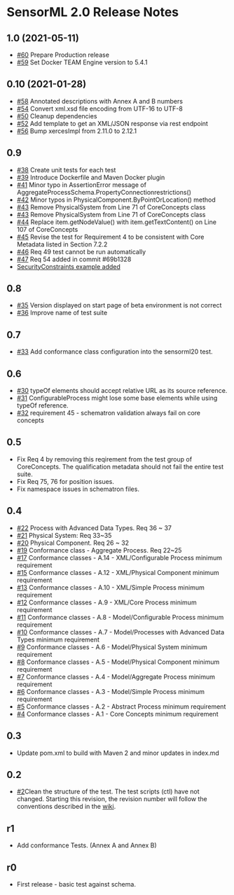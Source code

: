 # SensorML 2.0 Release Notes

## 1.0 (2021-05-11)

- [#60](https://github.com/opengeospatial/ets-sensorml20/issues/60) Prepare Production release
- [#59](https://github.com/opengeospatial/ets-sensorml20/pull/59) Set Docker TEAM Engine version to 5.4.1

## 0.10 (2021-01-28)

- [#58](https://github.com/opengeospatial/ets-sensorml20/pull/58) Annotated descriptions with Annex A and B numbers
- [#54](https://github.com/opengeospatial/ets-sensorml20/issues/54) Convert xml.xsd file encoding from UTF-16 to UTF-8
- [#50](https://github.com/opengeospatial/ets-sensorml20/issues/50) Cleanup dependencies
- [#52](https://github.com/opengeospatial/ets-sensorml20/issues/52) Add template to get an XML/JSON response via rest endpoint
- [#56](https://github.com/opengeospatial/ets-sensorml20/pull/56) Bump xercesImpl from 2.11.0 to 2.12.1

## 0.9
- [#38](https://github.com/opengeospatial/ets-sensorml20/issues/38) Create unit tests for each test
- [#39](https://github.com/opengeospatial/ets-sensorml20/issues/39) Introduce Dockerfile and Maven Docker plugin
- [#41](https://github.com/opengeospatial/ets-sensorml20/issues/41) Minor typo in AssertionError message of AggregateProcessSchema.PropertyConnectionrestrictions()
- [#42](https://github.com/opengeospatial/ets-sensorml20/issues/42) Minor typos in PhysicalComponent.ByPointOrLocation() method
- [#43](https://github.com/opengeospatial/ets-sensorml20/issues/43) Remove PhysicalSystem from Line 71 of CoreConcepts class
- [#43](https://github.com/opengeospatial/ets-sensorml20/issues/43) Remove PhysicalSystem from Line 71 of CoreConcepts class
- [#44](https://github.com/opengeospatial/ets-sensorml20/issues/44) Replace item.getNodeValue() with item.getTextContent() on Line 107 of CoreConcepts
- [#45](https://github.com/opengeospatial/ets-sensorml20/issues/45) Revise the test for Requirement 4 to be consistent with Core Metadata listed in Section 7.2.2
- [#46](https://github.com/opengeospatial/ets-sensorml20/issues/46) Req 49 test cannot be run automatically
- [#47](https://github.com/opengeospatial/ets-sensorml20/issues/47) Req 54 added in commit #69b1328
- [SecurityConstraints example added](https://github.com/opengeospatial/ets-sensorml20/blob/master/src/test/resources/OEM_Sensor_SecurityConstraints.xml)

## 0.8
- [#35](https://github.com/opengeospatial/ets-sensorml20/issues/35) Version displayed on start page of beta environment is not correct
- [#36](https://github.com/opengeospatial/ets-sensorml20/issues/36) Improve name of test suite
## 0.7
- [#33](https://github.com/opengeospatial/ets-sensorml20/issues/33) Add conformance class configuration into the sensorml20 test. 

## 0.6 
- [#30](https://github.com/opengeospatial/ets-sensorml20/issues/30) typeOf elements should accept relative URL as its source reference. 
- [#31](https://github.com/opengeospatial/ets-sensorml20/issues/31) ConfigurableProcess might lose some base elements while using typeOf reference.   
- [#32](https://github.com/opengeospatial/ets-sensorml20/issues/32) requirement 45 - schematron validation always fail on core concepts 

## 0.5
- Fix Req 4 by removing this reqirement from the test group of CoreConcepts. The qualification metadata should not fail the entire test suite. 
- Fix Req 75, 76 for position issues.
- Fix namespace issues in schematron files.

## 0.4
- [#22](https://github.com/opengeospatial/ets-sensorml20/issues/22) Process with Advanced Data Types. Req 36 ~ 37
- [#21](https://github.com/opengeospatial/ets-sensorml20/issues/21) Physical System: Req 33~35
- [#20](https://github.com/opengeospatial/ets-sensorml20/issues/20) Physical Component. Req 26 ~ 32
- [#19](https://github.com/opengeospatial/ets-sensorml20/issues/19) Conformance class - Aggregate Process. Req 22~25
- [#17](https://github.com/opengeospatial/ets-sensorml20/issues/17) Conformance classes - A.14 - XML/Configurable Process minimum requirement
- [#15](https://github.com/opengeospatial/ets-sensorml20/issues/15) Conformance classes - A.12 - XML/Physical Component minimum requirement
- [#13](https://github.com/opengeospatial/ets-sensorml20/issues/13) Conformance classes - A.10 - XML/Simple Process minimum requirement
- [#12](https://github.com/opengeospatial/ets-sensorml20/issues/12) Conformance classes - A.9 - XML/Core Process minimum requirement
- [#11](https://github.com/opengeospatial/ets-sensorml20/issues/11) Conformance classes - A.8 - Model/Configurable Process minimum requirement
- [#10](https://github.com/opengeospatial/ets-sensorml20/issues/10) Conformance classes - A.7 - Model/Processes with Advanced Data Types minimum requirement
- [#9](https://github.com/opengeospatial/ets-sensorml20/issues/9) Conformance classes - A.6 - Model/Physical System minimum requirement
- [#8](https://github.com/opengeospatial/ets-sensorml20/issues/8) Conformance classes - A.5 - Model/Physical Component minimum requirement
- [#7](https://github.com/opengeospatial/ets-sensorml20/issues/7) Conformance classes - A.4 - Model/Aggregate Process minimum requirement
- [#6](https://github.com/opengeospatial/ets-sensorml20/issues/6) Conformance classes - A.3 - Model/Simple Process minimum requirement
- [#5](https://github.com/opengeospatial/ets-sensorml20/issues/5) Conformance classes - A.2 - Abstract Process minimum requirement
- [#4](https://github.com/opengeospatial/ets-sensorml20/issues/4) Conformance classes - A.1 - Core Concepts minimum requirement

## 0.3

- Update pom.xml to build with Maven 2 and minor updates in index.md

## 0.2

- [#2](https://github.com/opengeospatial/ets-sensorml20/issues/2)Clean the structure of the test. The test scripts (ctl) have not changed. Starting this revision, the revision number will follow the conventions described in the [wiki](https://github.com/opengeospatial/cite/wiki/OGC-Compliance-Testing-Tools).

## r1

  * Add conformance Tests. (Annex A and Annex B)

## r0

  * First release - basic test against schema.
